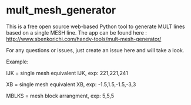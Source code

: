 # mult_mesh_generator
This is a free open source web-based Python tool to generate MULT lines based on a single MESH line.
The app can be found here : http://www.sbenkorichi.com/handy-tools/mult-mesh-generator/

For any questions or issues, just create an issue here and will take a look.

Example:

IJK   = single mesh equivalent IJK, exp: 221,221,241 

XB    = single mesh equivalent XB,  exp: -1.5,1.5,-1.5,-3,3 

MBLKS = mesh block arrangment,      exp: 5,5,5 

